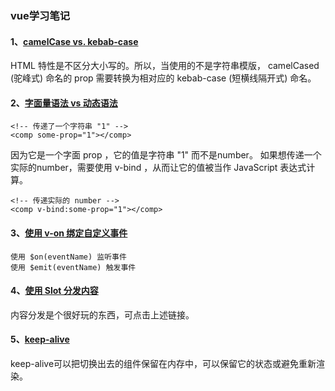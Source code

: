 ### vue学习笔记

#### 1、[camelCase vs. kebab-case](https://cn.vuejs.org/v2/guide/components.html#camelCase-vs-kebab-case)
HTML 特性是不区分大小写的。所以，当使用的不是字符串模版，
camelCased (驼峰式) 命名的 prop 需要转换为相对应的 kebab-case (短横线隔开式) 命名。

#### 2、[字面量语法 vs 动态语法](https://cn.vuejs.org/v2/guide/components.html#字面量语法-vs-动态语法)
```
<!-- 传递了一个字符串 "1" -->
<comp some-prop="1"></comp>
```
因为它是一个字面 prop ，它的值是字符串 "1" 而不是number。
如果想传递一个实际的number，需要使用 v-bind ，从而让它的值被当作 JavaScript 表达式计算。
```
<!-- 传递实际的 number -->
<comp v-bind:some-prop="1"></comp>
```
#### 3、[使用 v-on 绑定自定义事件](https://cn.vuejs.org/v2/guide/components.html#使用-v-on-绑定自定义事件)

    使用 $on(eventName) 监听事件
    使用 $emit(eventName) 触发事件
    
#### 4、[使用 Slot 分发内容](https://cn.vuejs.org/v2/guide/components.html#使用-Slot-分发内容)
内容分发是个很好玩的东西，可点击上述链接。

#### 5、[keep-alive](https://cn.vuejs.org/v2/guide/components.html#keep-alive)

keep-alive可以把切换出去的组件保留在内存中，可以保留它的状态或避免重新渲染。
